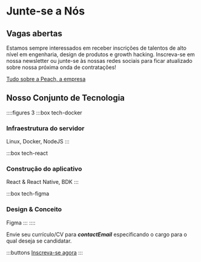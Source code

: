 # Junte-se a Nós

## Vagas abertas

<!--
::::figures 3
:::box tech-peach
### Desenvolvedor de Backend
:::

:::box tech-peach
### Desenvolvedor de Frontend
:::

:::box tech-peach
### Designer de Produto
:::

:::box tech-peach
### Growth Hacker Regional

Gerente de marketing
:::

:::box tech-peach
### Growth Hacker de Mercado Local

Reino Unido, Alemanha, Espanha e Itália
:::

:::box tech-peach
### Criador de Conteúdo

Instagram / Tik Tok
:::

:::box tech-peach
### Gerente de Produto
:::
::::

Outras habilidades interessantes? Avise-nos!
-->

Estamos sempre interessados em receber inscrições de talentos de alto nível em engenharia, design de produtos e growth hacking. Inscreva-se em nossa newsletter ou junte-se às nossas redes sociais para ficar atualizado sobre nossa próxima onda de contratações!

[Tudo sobre a Peach, a empresa](/blog/all-about-peach-the-company/)

## Nosso Conjunto de Tecnologia

::::figures 3
:::box tech-docker

### Infraestrutura do servidor

Linux, Docker, NodeJS
:::

:::box tech-react

### Construção do aplicativo

React & React Native, BDK
:::

:::box tech-figma

### Design & Conceito

Figma
:::
::::

Envie seu currículo/CV para **$contactEmail$** especificando o cargo para o qual deseja se candidatar.

:::buttons
[Inscreva-se agora](mailto:$contactEmail$)
:::
